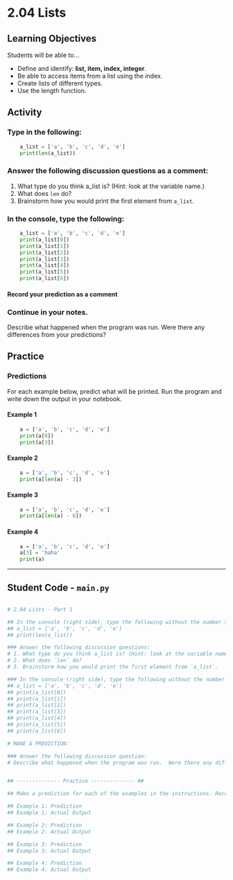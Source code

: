 # 2.04 Lists


## Learning Objectives

Students will be able to...

* Define and identify: **list, item, index, integer**.
* Be able to access items from a list using the index.
* Create lists of different types.
* Use the length function.

## Activity

### Type in the following:

```python
    a_list = ['a', 'b', 'c', 'd', 'e']
    print(len(a_list))
```

### Answer the following discussion questions as a comment:

1. What type do you think a_list is? (Hint: look at the variable name.)
2. What does `len` do?
3. Brainstorm how you would print the first element from `a_list`.

### In the console, type the following:

```python
    a_list = ['a', 'b', 'c', 'd', 'e']
    print(a_list[0])
    print(a_list[1])
    print(a_list[2])
    print(a_list[3])
    print(a_list[4])
    print(a_list[5])
    print(a_list[6])
```
#### Record your prediction as a comment

### Continue in your notes.

Describe what happened when the program was run.  Were there any differences from your predictions?

## Practice

### Predictions

For each example below, predict what will be printed. Run the program and write down the output in your notebook.

#### Example 1

```python
    a = ['a', 'b', 'c', 'd', 'e']
    print(a[0])
    print(a[3])
```

#### Example 2

```python
    a = ['a', 'b', 'c', 'd', 'e']
    print(a[len(a) - 3])
```

#### Example 3

```python
    a = ['a', 'b', 'c', 'd', 'e']
    print(a[len(a) - 6])
```

#### Example 4

```python
    a = ['a', 'b', 'c', 'd', 'e']
    a[3] = 'haha'
    print(a)
```

---

## Student Code - `main.py`
```python

# 2.04 Lists - Part 1

## In the console (right side), type the following without the number symbols:
## a_list = ['a', 'b', 'c', 'd', 'e']
## print(len(a_list))

### Answer the following discussion questions:
# 1. What type do you think a_list is? (Hint: look at the variable name.)
# 2. What does `len` do? 
# 3. Brainstorm how you would print the first element from `a_list`. 

### In the console (right side), type the following without the number symbols:
## a_list = ['a', 'b', 'c', 'd', 'e']
## print(a_list[0])
## print(a_list[1])
## print(a_list[2])
## print(a_list[3])
## print(a_list[4])
## print(a_list[5])
## print(a_list[6])

# MAKE A PREDICTION: 

### Answer the following discussion question:
# Describe what happened when the program was run.  Were there any differences from your predictions?


## -------------- Practice -------------- ##

## Make a prediction for each of the examples in the instructions. Record your prediction. Run the program in the IDE. Record the actual output

## Example 1: Prediction
## Example 1: Actual Output

## Example 2: Prediction
## Example 2: Actual Output

## Example 3: Prediction
## Example 3: Actual Output

## Example 4: Prediction
## Example 4: Actual Output
```